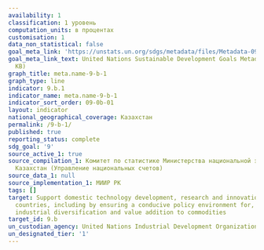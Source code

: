 ```yaml
---
availability: 1
classification: 1 уровень
computation_units: в процентах
customisation: 1
data_non_statistical: false
goal_meta_link: 'https://unstats.un.org/sdgs/metadata/files/Metadata-09-0B-01.pdf '
goal_meta_link_text: United Nations Sustainable Development Goals Metadata (PDF 332
  KB)
graph_title: meta.name-9-b-1
graph_type: line
indicator: 9.b.1
indicator_name: meta.name-9-b-1
indicator_sort_order: 09-0b-01
layout: indicator
national_geographical_coverage: Казахстан
permalink: /9-b-1/
published: true
reporting_status: complete
sdg_goal: '9'
source_active_1: true
source_compilation_1: Комитет по статистике Министерства национальной экономики Республики
  Казахстан (Управление национальных счетов)
source_data_1: null
source_implementation_1: МИИР РК
tags: []
target: Support domestic technology development, research and innovation in developing
  countries, including by ensuring a conducive policy environment for, inter alia,
  industrial diversification and value addition to commodities
target_id: 9.b
un_custodian_agency: United Nations Industrial Development Organization (UNIDO)
un_designated_tier: '1'
---
```

